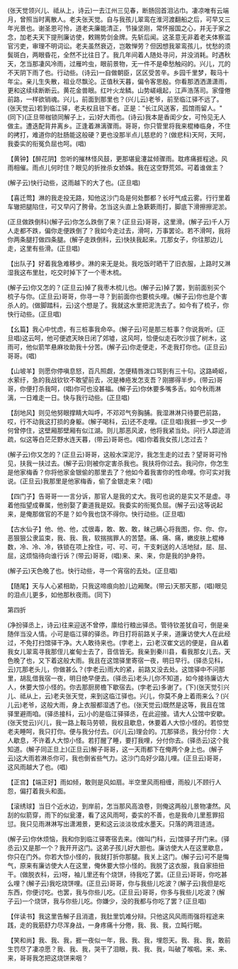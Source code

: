 <!-- { "loadSidebar": true } -->
(张天觉领兴儿、祗从上，诗云)一去江州三见春，断肠回首泪沾巾。凄凉唯有云端月，曾照当时离散人。老夫张天觉。自与我孩儿翠鸾在淮河渡翻船之后，可早又三年光景也。谢圣恩可怜，道老夫廉能清正，节操坚刚，常怀报国之心，并无于家之念，加老夫天下提刑廉访使，敕赐势剑金牌。先斩后闻。这圣意无非着老夫体察滥官污吏，审理不明词讼。老夫虽然衰迈，岂敢惮劳？但因想我翠鸾孩儿，忧愁的须鬓斑白，两眼昏花，全然不比往日了。我几年间着人随处寻问，并没消耗。时遇秋天，怎当那凄风冷雨，过雁吟虫，眼前景物，无一件不是牵愁触闷的。兴儿，兀的不天阴下雨了也。行动些。(诗云)一自做朝臣，区区受苦辛。乡园千里梦，鞍马十年尘。亲儿生失散，祖业尽飘沦。正值秋天暮，偏令客思殷。你看那洒洒潇潇雨，更和这续续断断云。黄花金兽眼。红叶火龙鳞。山势嵯峨起，江声浩荡司。家僮倦前路，一样欲销魂。兴儿，前面到那里也？(兴儿云)老爷，前至临江驿不远了。(张天觉云)若到临江驿，老夫权且驻下者。正是："长江风送客，孤馆雨留人。"(同下)(正旦带枷锁同解子上，云)好大雨也。(诗云)我本是香闺少女，可怜见无人做主。遭迭配背井离乡。正逢着淋漓骤雨。哥哥，你只管里将我来棍棒临身，不住的拷打，难道你的肚肠能这般硬？更也没那半点儿慈悲的？(做悲科)天阿，天阿，我委实的衔冤负屈也呵。(唱)

【黄钟】【醉花阴】忽听的摧林怪风鼓，更那堪瓮瀽盆倾骤雨。耽疼痛捱程途。风雨相催。雨点儿何时住？眼见的折挫杀女娇姝。我在这空野荒郊。可着谁做主？

(解子云)快行动些，这雨越下的大了也。(正旦唱)

【喜迁莺】淋的我走投无路，知他这沙门岛是何处酆都？长吁气成云雾。行行里着车辙把腿陷住，可又早闪了胯骨。怎当这头直上急簌簌雨打，脚底下滑擦擦泥淤。

(正旦做跌倒科)(解子云)你怎么跌倒了来？(正旦云)哥哥，这里滑。(解子云)千人万人走都不跌，偏你走便跌倒了？我如今走过去，滑呵，万事罢论。若不滑呵，我将你两条腿打做四条腿。(解子走跌倒科，云)快扶我起来。兀那女子，你往那边儿走，这里有些滑。(正旦唱)

【出队子】好着我急难移步。淋的来无是处。我吃饭时晒干了旧衣服，上路时又淋湿我这布里肚，吃交时掉下了一个枣木梳。

(解子云)你又怎的？(正旦云)掉了我枣木梳儿也。(解子云)掉了罢，到前面别买个梳子与你。(正旦云)哥哥，你寻一寻？到前面你也要梳头哩。(解子云)你也是个害杀人的。(做脚踏科，云)这个想是了。我就这水里把泥洗去了。如今有了梳子，你快行动些。(正旦唱)

【幺篇】我心中忧虑，有三桩事我命卒。(解子云)可是那三桩事？你说我听。(正旦唱)这云呵，他可便遮天映日闭了郊墟，这风呵，恰便似走石吹沙拔了树木，这雨可，他似箭竿悬麻妆助我十分苦。(解子云)你走便走，不走我打你也。(正旦云)哥哥。(唱)

【山坡羊】则愿你停嗔息怒，百凡照觑，怎便精唇泼口骂到有三十句。这路崎岖，水萦纡，急的我战钦钦不敢望前去，况是棒疮发怎支吾？刚挪得半步。(带云)哥哥，你便打杀我呵，(唱)你可也没甚福。(解子云)你休要多嘴多舌。如今秋雨淋漓，一日难走一日。快与我行动些。(正旦唱)

【刮地风】则见他努眼撑睛大叫呼，不邓邓气夯胸脯。我湿淋淋只待要巴前路，哎，行不动我这打损的身躯。(解子喝科，云)还不走哩。(正旦唱)我捱一步又一步何曾停住，这壁厢那壁厢有似江湖。则儿那恶风波，他将我紧当处。问行人踪迹消疏，似这等白茫茫野水连天暮，(带云)哥哥也。(唱)你着我女孩儿怎过去？

(解子云)你又怎的？(正旦云)哥哥，这般水深泥泞，我怎生走的过去？望哥哥可怜见，扶我一扶过去。(解子云)则被你定害杀我也。我扶将你过去。我问你，你怎生是他家梅香？你将他家金银偷的那里去了？他如今着我害你的性命哩。你可实对我说。(正旦云)我那里是他家梅香，偷了金银走来？(唱)

【四门子】告哥哥一一言分诉，那官人是我的丈大。我可也说的是实又不是虚。寻着他指望成眷属，他别娶了妻道我是奴。我委实的衔冤负屈。(解子云)这等说起来，是俺那做官的不是？如今我也饶不得你。快行动些。(正旦唱)

【古水仙子】他、他、他，忒很毒，敢、敢、敢，昧己瞒心将我图，你、你、你，恶狠狠公隶监束，我、我、我，软揣揣罪人的苦楚。痛、痛、痛，嫩皮肤上棍棒数，冷、冷、冷，铁锁在项上拴住，可、可、可，干支剌送的人活地狱，屈、屈、屈，这烦恼待向谁行诉？(带云)哥哥，(唱)来、来、来，你是我的护身符。

(解子云)天色晚了也。快行动些，寻一个宵宿的去处。(正旦唱)

【随尾】天与人心紧相助，只我这啼痕向脸儿边厢聚。(带云)天那天那，(唱)眼见的泪点儿更多，如他那秋夜雨。(同下)

第四折

(净扮驿丞上，诗云)往来迎送不曾停，廪给行粮出驿丞。管待钦差犹自可，倒是亲随伴当没人情。小可是临江驿的驿丞。昨日打将前路关子来，道廉访使大人在此经过，不免打扫馆驿干净。大人敢待来也。(孛老上，云)老汉崔文远的便是，自从着我女儿翠鸾寻我那侄儿崔甸士去了，音信皆无。我亲到秦川县，看我那女儿去。天色晚了也，又下着这般大雨。我且在这馆驿里寄宿一夜，明日早行。(驿丞见科，云)兀那老头儿，你做甚么？(孛老云)雨大的紧，前路又没去处。这馆驿中不问那里，胡乱借我宿一夜，明日绝早便去。(驿丞云)老头儿你不知道，如今接待廉访大人，休要大惊小怪的。你去那厨房檐下歇宿去。(孛老云)多谢了。(下)(张天觉引兴儿、祗从上，云)老夫张天觉，来到这临江驿也。兴儿，你莫不身上着雨来么？(兴儿云)老爷，这般大雨，身上衣服都湿透了也。(张天觉云)既然是这等，我且在馆驿里避雨咱。(驿丞接科，云)小的是临江驿驿丞，在此迎接。请大人公馆中安歇。(张天觉云)兴儿，我一路上鞍马劳顿，我权且歇息，休要着人大惊小怪的。若惊觉老夫睡呵，我只打你。便与我分付去。(兴儿云)理会的。兀那驿丞，我分付你：大人歇息，不许着人大惊小怪。若打醒了睡，要打我哩，分付你去。(驿丞云)这个我知道。(解子同正旦上)(正旦云)解子哥哥，这一天雨都下在俺两个身上也。(解子云)这大雨若淋杀你可，我也倒省些气力。这沙门岛好少路儿哩。(正旦云)哥哥，这风雨越大了也。(唱)

【正宫】【端正好】雨如倾，敢则是风如扇。半空里风雨相缠，雨般儿不顾行人怨，偏打着我头和面。

【滚绣球】当日个近水边，到岸前，怎当那风高浪卷，则俺这两般儿景物凄然。风刮的似箭穿，雨下的似瓮瀽，看了这风雨呵，委实的不善，也是我命儿里惹罪招愆。我只见雨淋淋写出潇湘景，更和这云淡淡妆成水墨天。只落的两泪涟涟。

(解子云)你休烦恼，我和你到临江驿寄宿去来。(做叫门科，云)馆驿子开门来。(驿丞云)又是那一个？我开开这门。这弟子孩儿好大胆也。廉访使大人在这里歇息，你只在门外。你若大惊小怪的，我就打折你那腿。我关上这门。(解子云)可不是悔气，原来有廉访使大人在这里，俺休要大惊小怪的。我脱了这衣服，我自家扭扭干。(做脱衣科，云)呀，袖儿里还有个烧饼，待我吃了罢。(正旦云)哥哥，你吃甚么哩？(解子云)我吃烧饼哩。(正旦云)哥哥，你与我些儿吃波？(解子云)我但是吃东西，你便讨吃。也罢，我与你些儿吃。(正旦云)哥哥，你多与我些儿吃波？(解子云)一个烧饼，我与你些儿吃。你嫌少，没的我都与你吃了罢？(正旦唱)

【伴读书】我这里告解子且消遣，我肚里饥难分辩。只他这风风雨雨强将程途来践，走的我筋舒力尽浑身战，一身疼痛十分倦，我、我、我，立盹行眠。

【笑和尚】我、我、我，捱一夜似一年，我、我、我，埋怨天。我、我、我，敢前生罚尽了凄凉愿？我、我、我，哭干了泪眼，我、我、我，叫破了喉咽。来、来、来，哥哥我怎把这烧饼来咽？


